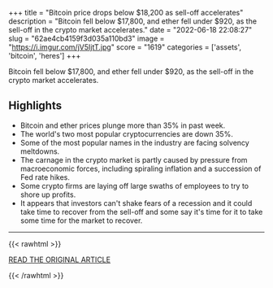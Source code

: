+++
title = "Bitcoin price drops below $18,200 as sell-off accelerates"
description = "Bitcoin fell below $17,800, and ether fell under $920, as the sell-off in the crypto market accelerates."
date = "2022-06-18 22:08:27"
slug = "62ae4cb4159f3d035a110bd3"
image = "https://i.imgur.com/jV5IjtT.jpg"
score = "1619"
categories = ['assets', 'bitcoin', 'heres']
+++

Bitcoin fell below $17,800, and ether fell under $920, as the sell-off in the crypto market accelerates.

## Highlights

- Bitcoin and ether prices plunge more than 35% in past week.
- The world's two most popular cryptocurrencies are down 35%.
- Some of the most popular names in the industry are facing solvency meltdowns.
- The carnage in the crypto market is partly caused by pressure from macroeconomic forces, including spiraling inflation and a succession of Fed rate hikes.
- Some crypto firms are laying off large swaths of employees to try to shore up profits.
- It appears that investors can't shake fears of a recession and it could take time to recover from the sell-off and some say it's time for it to take some time for the market to recover.

---

{{< rawhtml >}}
  <p class="article-category">
    <a target="_blank" href="https://www.cnbc.com/2022/06/18/bitcoin-price-drops-below-18600-as-sell-off-accelerates.html">READ THE ORIGINAL ARTICLE</a>
  </p>
{{< /rawhtml >}}
